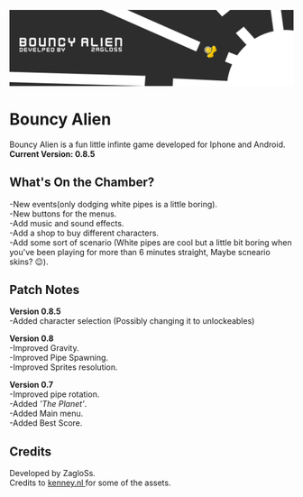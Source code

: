 
![bouncy alien banner, developed by ZagloSs](https://raw.githubusercontent.com/ZagloSs/BouncyAlien/main/forgit/banner.jpg)
# Bouncy Alien	
Bouncy Alien is a fun little infinte game developed for Iphone and Android.\
**Current Version: 0.8.5** 

## What's On the Chamber?
-New events(only dodging white pipes is a little boring).\
-New buttons for the menus.\
-Add music and sound effects.\
-Add a shop to buy different characters.\
-Add some sort of scenario (White pipes are cool but a little bit boring when you've been playing for
more than 6 minutes straight, Maybe scneario skins? 😉).


## Patch Notes
**Version 0.8.5**\
-Added character selection (Possibly changing it to unlockeables)

**Version 0.8**\
-Improved Gravity.\
-Improved Pipe Spawning.\
-Improved Sprites resolution.

**Version 0.7**\
-Improved pipe rotation.\
-Added *'The Planet'*.\
-Added Main menu.\
-Added Best Score.

## Credits
Developed by ZagloSs.\
Credits to [kenney.nl ](https://kenney.nl/)for some of the assets.
